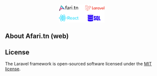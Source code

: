 <p align="center"><a href="https://laravel.com" target="_blank"><img src="https://raw.githubusercontent.com/RAYEN311/Afari.tn/main/Shot.png" width="150" alt="Afari + Laravel Logo"></a></p>


## About Afari.tn (web)


## License

The Laravel framework is open-sourced software licensed under the [MIT license](https://opensource.org/licenses/MIT).
